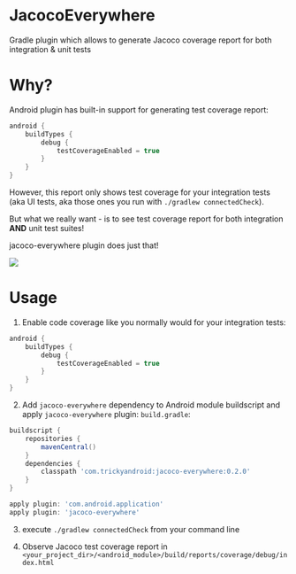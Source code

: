 # JacocoEverywhere
Gradle plugin which allows to generate Jacoco coverage report for both integration &amp; unit tests

# Why?

Android plugin has built-in support for generating test coverage report:
```gradle
android {
    buildTypes {
        debug {
            testCoverageEnabled = true
        }
    }
}
```

However, this report only shows test coverage for your integration tests (aka UI tests, aka those ones you run with `./gradlew connectedCheck`). 

But what we really want - is to see test coverage report for both integration **AND** unit test suites!

jacoco-everywhere plugin does just that!

![](https://github.com/paveldudka/JacocoEverywhere/blob/master/screenshot.png)

# Usage

1) Enable code coverage like you normally would for your integration tests:
```gradle
android {
    buildTypes {
        debug {
            testCoverageEnabled = true
        }
    }
}
```
2) Add `jacoco-everywhere` dependency to Android module buildscript and apply `jacoco-everywhere` plugin:
`build.gradle`:

```gradle
buildscript {
    repositories {
        mavenCentral()
    }
    dependencies {
        classpath 'com.trickyandroid:jacoco-everywhere:0.2.0'
    }
}

apply plugin: 'com.android.application'
apply plugin: 'jacoco-everywhere'
```
3) execute `./gradlew connectedCheck` from your command line

4) Observe Jacoco test coverage report in `<your_project_dir>/<android_module>/build/reports/coverage/debug/index.html`




